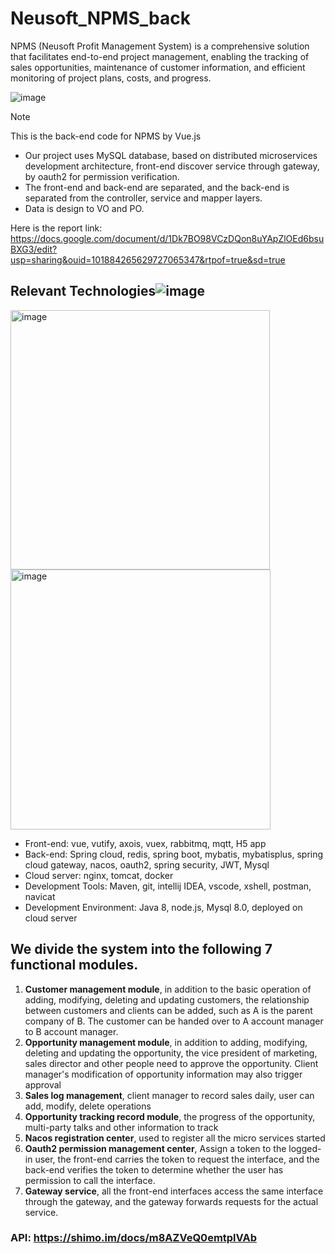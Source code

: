 # Neusoft_NPMS_back

NPMS (Neusoft Profit Management System) is a comprehensive solution that facilitates end-to-end project management, enabling the tracking of sales opportunities, maintenance of customer information, and efficient monitoring of project plans, costs, and progress.

![image](https://github.com/jingpeng7527/Neusoft_NPMS_back/assets/114365503/f7d992a5-0303-4ad6-a2b8-b8cfb327e169)


> [!NOTE]
> This is the back-end code for NPMS by Vue.js

- Our project uses MySQL database, based on distributed microservices development architecture, front-end discover service through gateway, by oauth2 for permission verification. 
- The front-end and back-end are separated, and the back-end is separated from the controller, service and mapper layers. 
- Data is design to VO and PO.

Here is the report link: https://docs.google.com/document/d/1Dk7BO98VCzDQon8uYApZlOEd6bsuBXG3/edit?usp=sharing&ouid=101884265629727065347&rtpof=true&sd=true

## Relevant Technologies![image](https://github.com/jingpeng7527/Neusoft_NPMS_back/assets/114365503/d55e2347-76d0-47db-9240-4d5517267cc0)
<img width="415" alt="image" src="https://github.com/jingpeng7527/Neusoft_NPMS_back/assets/114365503/42502f30-3176-41b6-b4fe-c2b75c571798">

<img width="416" alt="image" src="https://github.com/jingpeng7527/Neusoft_NPMS_back/assets/114365503/4d991dab-d8c0-4db4-be02-2cfcc7826014">


- Front-end: vue, vutify, axois, vuex, rabbitmq, mqtt, H5 app
- Back-end: Spring cloud, redis, spring boot, mybatis, mybatisplus, spring cloud gateway, nacos, oauth2, spring security, JWT, Mysql
- Cloud server: nginx, tomcat, docker
- Development Tools: Maven, git, intellij IDEA, vscode, xshell, postman, navicat
- Development Environment: Java 8, node.js, Mysql 8.0, deployed on cloud server
  


## We divide the system into the following 7 functional modules. 
1. **Customer management module**, in addition to the basic operation of adding, modifying, deleting and updating customers, the relationship between customers and clients can be added, such as A is the parent company of B. The customer can be handed over to A account manager to B account manager.
2. **Opportunity management module**, in addition to adding, modifying, deleting and updating the opportunity, the vice president of marketing, sales director and other people need to approve the opportunity. Client manager's modification of opportunity information may also trigger approval 
3. **Sales log management**, client manager to record sales daily, user can add, modify, delete operations 
4. **Opportunity tracking record module**, the progress of the opportunity, multi-party talks and other information to track 
5. **Nacos registration center**, used to register all the micro services started 
6. **Oauth2 permission management center**, Assign a token to the logged-in user, the front-end carries the token to request the interface, and the back-end verifies the token to determine whether the user has permission to call the interface.
7. **Gateway service**, all the front-end interfaces access the same interface through the gateway, and the gateway forwards requests for the actual service.




### API: https://shimo.im/docs/m8AZVeQ0emtplVAb
